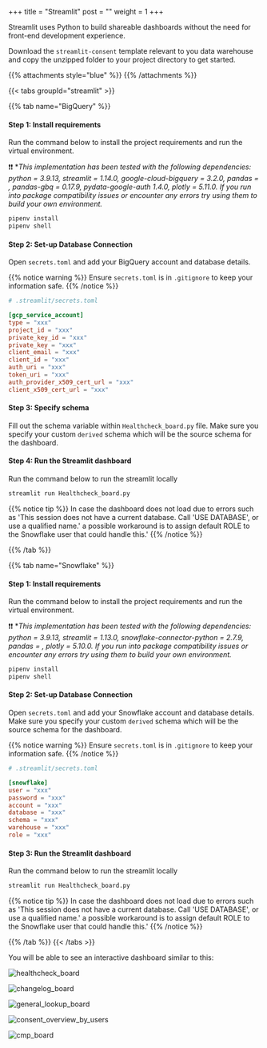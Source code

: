 +++
title = "Streamlit"
post = ""
weight = 1
+++

Streamlit uses Python to build shareable dashboards without the need for front-end development experience.

Download the `streamlit-consent` template relevant to you data warehouse and copy the unzipped folder to your project directory to get started.

{{% attachments style="blue" %}}
{{% /attachments %}}

{{< tabs groupId="streamlit" >}}

{{% tab name="BigQuery" %}}

#### **Step 1:** Install requirements
Run the command below to install the project requirements and run the virtual environment.

❗❗ **This implementation has been tested with the following dependencies: *python = 3.9.13, streamlit = 1.14.0, google-cloud-bigquery = 3.2.0, pandas = *, pandas-gbq = 0.17.9, pydata-google-auth 1.4.0, plotly = 5.11.0*. If you run into package compatibility issues or encounter any errors try using them to build your own environment.**


```bash
pipenv install
pipenv shell
```

#### **Step 2:** Set-up Database Connection
Open `secrets.toml` and add your BigQuery account and database details.

{{% notice warning %}}
Ensure `secrets.toml` is in `.gitignore` to keep your information safe.
{{% /notice %}}

```toml
# .streamlit/secrets.toml

[gcp_service_account]
type = "xxx"
project_id = "xxx"
private_key_id = "xxx"
private_key = "xxx"
client_email = "xxx"
client_id = "xxx"
auth_uri = "xxx"
token_uri = "xxx"
auth_provider_x509_cert_url = "xxx"
client_x509_cert_url = "xxx"

```
#### **Step 3:** Specify schema
Fill out the schema variable within `Healthcheck_board.py` file. Make sure you specify your custom `derived` schema which will be the source schema for the dashboard.


#### **Step 4:** Run the Streamlit dashboard
Run the command below to run the streamlit locally

```bash
streamlit run Healthcheck_board.py
```

{{% notice tip %}}
In case the dashboard does not load due to errors such as 'This session does not have a current database. Call 'USE DATABASE', or use a qualified name.' a possible workaround is to assign default ROLE to the Snowflake user that could handle this.'
{{% /notice %}}

{{% /tab %}}

{{% tab name="Snowflake" %}}

#### **Step 1:** Install requirements
Run the command below to install the project requirements and run the virtual environment.

❗❗ **This implementation has been tested with the following dependencies: *python = 3.9.13, streamlit = 1.13.0, snowflake-connector-python = 2.7.9, pandas = *, plotly = 5.10.0*. If you run into package compatibility issues or encounter any errors try using them to build your own environment.**


```bash
pipenv install
pipenv shell
```

#### **Step 2:** Set-up Database Connection
Open `secrets.toml` and add your Snowflake account and database details. Make sure you specify your custom `derived` schema which will be the source schema for the dashboard.

{{% notice warning %}}
Ensure `secrets.toml` is in `.gitignore` to keep your information safe.
{{% /notice %}}

```toml
# .streamlit/secrets.toml

[snowflake]
user = "xxx"
password = "xxx"
account = "xxx"
database = "xxx"
schema = "xxx"
warehouse = "xxx"
role = "xxx"

```
#### **Step 3:** Run the Streamlit dashboard
Run the command below to run the streamlit locally

```bash
streamlit run Healthcheck_board.py
```

{{% notice tip %}}
In case the dashboard does not load due to errors such as 'This session does not have a current database. Call 'USE DATABASE', or use a qualified name.' a possible workaround is to assign default ROLE to the Snowflake user that could handle this.'
{{% /notice %}}

{{% /tab %}}
{{< /tabs >}}

You will be able to see an interactive dashboard similar to this:

![healthcheck_board](../images/1_healthcheck_board.png?width=100pc)

![changelog_board](../images/2_changelog_board.png?width=100pc)

![general_lookup_board](../images/3_general_lookup_board.png?width=100pc)

![consent_overview_by_users](../images/4_consent_overview_by_users.png?width=100pc)

![cmp_board](../images/5_cmp_board.png?width=100pc)
